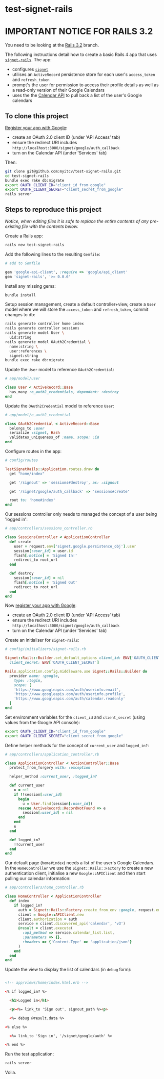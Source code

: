 # test-signet-rails

# IMPORTANT NOTICE FOR RAILS 3.2

You need to be looking at the [Rails 3.2](https://github.com/myitcv/test-signet-rails/tree/rails_3_2) branch.

The following instructions detail how to create a basic Rails 4 app that uses [`signet-rails`](https://github.com/myitcv/signet-rails). The app:

* configures [`signet`](https://github.com/google/signet) 
* utilises an `ActiveRecord` persistence store for each user's `access_token` and `refresh_token`
* prompt's the user for permission to access their profile details as well as a read-only version of their Google Calendars
* uses the the [Calendar API](https://developers.google.com/google-apps/calendar/) to pull back a list of the user's Google calendars

## To clone this project

[Register your app with Google](https://code.google.com/apis/console):

* create an OAuth 2.0 client ID (under 'API Access' tab)
* ensure the redirect URI includes `http://localhost:3000/signet/google/auth_callback`
* turn on the Calendar API (under 'Services' tab)

Then:

```bash
git clone git@github.com:myitcv/test-signet-rails.git
cd test-signet-rails
bundle exec rake db:migrate
export OAUTH_CLIENT_ID="client_id_from_google"
export OAUTH_CLIENT_SECRET="client_secret_from_google"
rails server
```

## Steps to reproduce this project

*Notice, when editing files it is safe to replace the entire contents of any pre-existing file with the contents below.*

Create a Rails app:

```bash
rails new test-signet-rails
```

Add the following lines to the resulting `Gemfile`:

```ruby
# add to Gemfile

gem 'google-api-client', :require => 'google/api_client'
gem 'signet-rails', '>= 0.0.6'
```

Install any missing gems:

```bash
bundle install
```


Setup session management, create a default controller+view, create a `User` model where we will store the `access_token` and `refresh_token`, commit changes to db:


```bash
rails generate controller home index
rails generate controller sessions
rails generate model User \
  uid:string 
rails generate model OAuth2Credential \
  name:string \
  user:references \
  signet:string
bundle exec rake db:migrate
```

Update the `User` model to reference `OAuth2Credential`:

```ruby
# app/model/user

class User < ActiveRecord::Base
  has_many :o_auth2_credentials, dependent: :destroy
end
```
Update the `OAuth2Credential` model to reference `User`:

```ruby
# app/model/o_auth2_credential

class OAuth2Credential < ActiveRecord::Base
  belongs_to :user
  serialize :signet, Hash
  validates_uniqueness_of :name, scope: :id
end
```

Configure routes in the app:


```ruby
# config/routes

TestSignetRails::Application.routes.draw do
  get "home/index"

  get '/signout' => 'sessions#destroy', as: :signout

  get '/signet/google/auth_callback' => 'sessions#create'

  root to: 'home#index'
end
```

Our sessions controller only needs to managed the concept of a user being 'logged in':

```ruby
# app/controllers/sessions_controller.rb

class SessionsController < ApplicationController
  def create
    user = request.env['signet.google.persistence_obj'].user
    session[:user_id] = user.id
    flash[:notice] = 'Signed In!'
    redirect_to root_url
  end

  def destroy
    session[:user_id] = nil
    flash[:notice] = 'Signed Out'
    redirect_to root_url
  end
end
```

Now [register your app with Google](https://code.google.com/apis/console):

* create an OAuth 2.0 client ID (under 'API Access' tab)
* ensure the redirect URI includes `http://localhost:3000/signet/google/auth_callback`
* turn on the Calendar API (under 'Services' tab)

Create an initialiser for `signet-rails`:

```ruby
# config/initializers/signet-rails.rb

Signet::Rails::Builder.set_default_options client_id: ENV['OAUTH_CLIENT_ID'],
  client_secret: ENV['OAUTH_CLIENT_SECRET']

Rails.application.config.middleware.use Signet::Rails::Builder do 
  provider name: :google, 
    type: :login,
    scope: [
    'https://www.googleapis.com/auth/userinfo.email',
    'https://www.googleapis.com/auth/userinfo.profile', 
    'https://www.googleapis.com/auth/calendar.readonly'
  ]
end
```

Set environment variables for the `client_id` and `client_secret` (using values from the Google API console):

```bash
export OAUTH_CLIENT_ID="client_id_from_google"
export OAUTH_CLIENT_SECRET="client_secret_from_google"
```

Define helper methods for the concept of `current_user` and `logged_in?`:

```ruby
# app/controllers/application_controller.rb

class ApplicationController < ActionController::Base
  protect_from_forgery with: :exception

  helper_method :current_user, :logged_in?

  def current_user
    u = nil
    if !!session[:user_id]
      begin
        u = User.find(session[:user_id])
      rescue ActiveRecord::RecordNotFound => e
        session[:user_id] = nil
      end
    end
    u
  end

  def logged_in?
    !!current_user
  end
end
```

Our default page (`home#index`) needs a list of the user's Google Calendars. In the `HomeController` we use the `Signet::Rails::Factory` to create a new authentication client, initialise a new `Google::APIClient` and then start pulling our calendar information:

```ruby
# app/controllers/home_controller.rb

class HomeController < ApplicationController
  def index
    if logged_in?
      auth = Signet::Rails::Factory.create_from_env :google, request.env
      client = Google::APIClient.new
      client.authorization = auth
      service = client.discovered_api('calendar', 'v3')
      @result = client.execute(
        :api_method => service.calendar_list.list,
        :parameters => {},
        :headers => {'Content-Type' => 'application/json'}
      )
    end
  end
end
```

Update the view to display the list of calendars (in `debug` form):

```html

<!-- app/views/home/index.html.erb -->

<% if logged_in? %>

  <h1>Logged in</h1>

  <p><%= link_to 'Sign out', signout_path %><p>

  <%= debug @result.data %>

<% else %>

  <%= link_to 'Sign in', '/signet/google/auth' %>

<% end %>
```

Run the test application:

```bash
rails server
```

Voila. 
